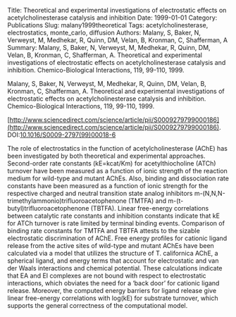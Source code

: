 Title: Theoretical and experimental investigations of electrostatic effects on acetylcholinesterase catalysis and inhibition
Date: 1999-01-01
Category: Publications
Slug: malany1999theoretical
Tags: acetylcholinesterase, electrostatics, monte_carlo, diffusion
Authors: Malany, S, Baker, N, Verweyst, M, Medhekar, R, Quinn, DM, Velan, B, Kronman, C, Shafferman, A
Summary: Malany, S, Baker, N, Verweyst, M, Medhekar, R, Quinn, DM, Velan, B, Kronman, C, Shafferman, A. Theoretical and experimental investigations of electrostatic effects on acetylcholinesterase catalysis and inhibition. Chemico-Biological Interactions, 119, 99-110, 1999. 

Malany, S, Baker, N, Verweyst, M, Medhekar, R, Quinn, DM, Velan, B, Kronman, C, Shafferman, A. Theoretical and experimental investigations of electrostatic effects on acetylcholinesterase catalysis and inhibition. Chemico-Biological Interactions, 119, 99-110, 1999. 

[http://www.sciencedirect.com/science/article/pii/S0009279799000186](http://www.sciencedirect.com/science/article/pii/S0009279799000186). DOI:[10.1016/S0009-2797(99)00018-6](http://dx.doi.org/10.1016/S0009-2797(99)00018-6)

The role of electrostatics in the function of acetylcholinesterase (AChE) has been investigated by both theoretical and experimental approaches. Second-order rate constants (kE=kcat/Km) for acetylthiocholine (ATCh) turnover have been measured as a function of ionic strength of the reaction medium for wild-type and mutant AChEs. Also, binding and dissociation rate constants have been measured as a function of ionic strength for the respective charged and neutral transition state analog inhibitors m-(N,N,N-trimethylammonio)trifluoroacetophenone (TMTFA) and m-(t-butyl)trifluoroacetophenone (TBTFA). Linear free-energy correlations between catalytic rate constants and inhibition constants indicate that kE for ATCh turnover is rate limited by terminal binding events. Comparison of binding rate constants for TMTFA and TBTFA attests to the sizable electrostatic discrimination of AChE. Free energy profiles for cationic ligand release from the active sites of wild-type and mutant AChEs have been calculated via a model that utilizes the structure of T. californica AChE, a spherical ligand, and energy terms that account for electrostatic and van der Waals interactions and chemical potential. These calculations indicate that EA and EI complexes are not bound with respect to electrostatic interactions, which obviates the need for a ‘back door’ for cationic ligand release. Moreover, the computed energy barriers for ligand release give linear free-energy correlations with log(kE) for substrate turnover, which supports the general correctness of the computational model.
